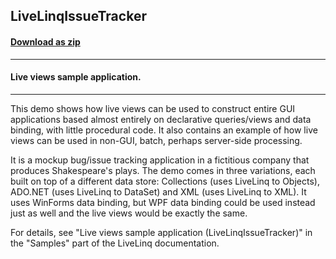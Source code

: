 ## LiveLinqIssueTracker
#### [Download as zip](https://grapecity.github.io/DownGit/#/home?url=https://github.com/GrapeCity/ComponentOne-WPF-Samples/tree/master/NET_462/DataSource/CS/LiveLinq/LiveLinqIssueTracker)
____
#### Live views sample application.
____
This demo shows how live views can be used to construct entire
GUI applications based almost entirely on declarative queries/views and
data binding, with little procedural code. It also contains an example of
how live views can be used in non-GUI, batch, perhaps server-side processing.

It is a mockup bug/issue tracking application in a fictitious company
that produces Shakespeare's plays. The demo comes in three variations,
each built on top of a different data store: Collections
(uses LiveLinq to Objects), ADO.NET (uses LiveLinq to DataSet)
and XML (uses LiveLinq to XML). It uses WinForms data binding,
but WPF data binding could be used instead just as well
and the live views would be exactly the same.

For details, see "Live views sample application (LiveLinqIssueTracker)"
in the "Samples" part of the LiveLinq documentation.



